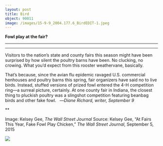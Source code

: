 ```yaml
---
layout: post
title: Bird
object: 90011
image: /images/15-9-9_2004.177.6_BirdEDIT-1.jpeg
---
```

**Fowl play at the fair?**

****

****

Visitors to the nation’s state and county fairs this season might have been surprised by how silent the poultry barns have been. No clucking, no crowing. What you’d expect from this rooster weathervane, basically.

That’s because, since the avian flu epidemic ravaged U.S. commercial henhouses and poultry barns this spring, fair organizers have said no to live birds. Instead, stuffed versions of prized fowl entered the 4-H competition ring—a surreal picture, certainly. At one county fair in Indiana, the closest thing to pluckish poultry was a slingshot competition featuring beanbag birds and other fake fowl.   —*Diane Richard, writer, September 9*

**

Image: Kelsey Gee, *The Wall Street Journal*
 Source: Kelsey Gee, “At Fairs This Year, Fake Fowl Play Chicken,” *The Wall Street Journal,* September 5, 2015 

![]({{siteurl.base}}/images/15-9-9_2004.177.6_BirdEDIT-1.jpeg)
